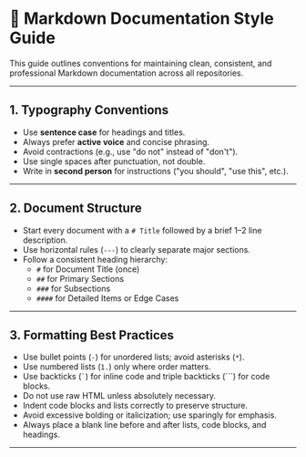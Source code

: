 # 🧾 Markdown Documentation Style Guide

This guide outlines conventions for maintaining clean, consistent, and professional Markdown documentation across all repositories.

---

## 1. Typography Conventions

- Use **sentence case** for headings and titles.
- Always prefer **active voice** and concise phrasing.
- Avoid contractions (e.g., use "do not" instead of "don't").
- Use single spaces after punctuation, not double.
- Write in **second person** for instructions ("you should", "use this", etc.).

---

## 2. Document Structure

- Start every document with a `# Title` followed by a brief 1–2 line description.
- Use horizontal rules (`---`) to clearly separate major sections.
- Follow a consistent heading hierarchy:
  - `#` for Document Title (once)
  - `##` for Primary Sections
  - `###` for Subsections
  - `####` for Detailed Items or Edge Cases

---

## 3. Formatting Best Practices

- Use bullet points (`-`) for unordered lists; avoid asterisks (`*`).
- Use numbered lists (`1.`) only where order matters.
- Use backticks (`` ` ``) for inline code and triple backticks (\`\`\`) for code blocks.
- Do not use raw HTML unless absolutely necessary.
- Indent code blocks and lists correctly to preserve structure.
- Avoid excessive bolding or italicization; use sparingly for emphasis.
- Always place a blank line before and after lists, code blocks, and headings.

---